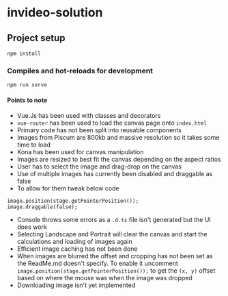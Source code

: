 # invideo-solution

## Project setup
```
npm install
```

### Compiles and hot-reloads for development
```
npm run serve
```

#### Points to note
- Vue.Js has been used with classes and decorators
- `vue-router` has been used to load the canvas page onto `index.html`
- Primary code has not been split into reusable components
- Images from Piscum are 800kb and massive resolution so it takes some time to load
- Kona has been used for canvas manipulation
- Images are resized to best fit the canvas depending on the aspect ratios
- User has to select the image and drag-drop on the canvas
- Use of multiple images has currently been disabled and draggable as false
- To allow for them tweak below code
```
image.position(stage.getPointerPosition());
image.draggable(false);
```
- Console throws some errors as a `.d.ts` file isn't generated but the UI does work
- Selecting Landscape and Portrait will clear the canvas and start the calculations and loading of images again
- Efficient image caching has not been done
- When images are blurred the offset and cropping has not been set as the ReadMe.md doesn't specify. To enable it uncomment `image.position(stage.getPointerPosition());` to get the `(x, y)` offset based on where the mouse was when the image was dropped
- Downloading image isn't yet implemented
